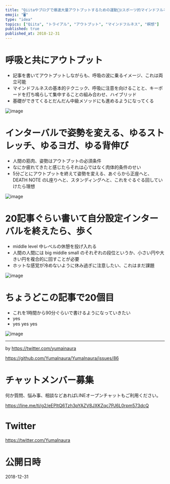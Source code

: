 ```yaml
---
title: "Qiitaやブログで爆速大量アウトプットするための運動🏃‍♀️スポーツ的マインドフルネス技法🧘"
emoji: "🖥"
type: "idea"
topics: ["Qiita", "トライアル", "アウトプット", "マインドフルネス", "瞑想"]
published: true
published_at: 2018-12-31
---
```


# 呼吸と共にアウトプット

- 記事を書いてアウトプットしながらも、呼吸の波に乗るイメージ、これは両立可能
- マインドフルネスの基本的テクニック、呼吸に注意を向けることと、キーボードを打ち鳴らして集中することの組み合わせ、ハイブリッド
- 基礎ができてくるとだんだん中級メソッドにも進めるようになってくる

![image](https://user-images.githubusercontent.com/13635059/50554075-73287f00-0cf7-11e9-8c07-12934c78fdc4.png)

# インターバルで姿勢を変える、ゆるストレッチ、ゆるヨガ、ゆる背伸び

- 人間の筋肉、姿勢はアウトプットの必須条件
- なにか疲れてきたと感じたらそれは心ではなく肉体的条件のせい
- 5分ごとにアウトプットを終えて姿勢を変える、あぐらから正座へと、DEATH NOTE のL座りへと、スタンディングへと、これをぐるぐる回していけたら理想

![image](https://user-images.githubusercontent.com/13635059/50554108-f6e26b80-0cf7-11e9-925a-8ccb49763148.png)

# 20記事ぐらい書いて自分設定インターバルを終えたら、歩く

- middle level 中レベルの休憩を投げ入れる
- 人間の人間には big middle small のそれぞれの段位というか、小さい円や大きい円を複合的に回すことが必要
- ホットな感覚が冷めないように休み過ぎに注意したい、これはまだ課題

![image](https://user-images.githubusercontent.com/13635059/50554104-e8944f80-0cf7-11e9-87dc-8c8b1affedec.png)

# ちょうどこの記事で20個目

- これを1時間から90分ぐらいで書けるようになっていきたい
- yes
- yes yes yes

![image](https://user-images.githubusercontent.com/13635059/50554116-17aac100-0cf8-11e9-9afc-ea401798f4f3.png)

---

by https://twitter.com/yumainaura


https://github.com/YumaInaura/YumaInaura/issues/86








<!-- Update From Qiita API -->

# チャットメンバー募集


何か質問、悩み事、相談などあればLINEオープンチャットもご利用ください。

https://line.me/ti/g2/eEPltQ6Tzh3pYAZV8JXKZqc7PJ6L0rpm573dcQ





# Twitter


https://twitter.com/YumaInaura


<!-- Update From Qiita API -->



# 公開日時

2018-12-31

